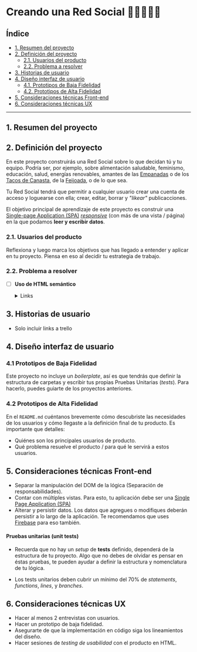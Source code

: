 # Creando una Red Social 💌🐱‍💻🐱‍👓

## Índice

* [1. Resumen del proyecto](#1-resumen-del-proyecto)
* [2. Definición del proyecto](#2-definición-del-proyecto)
  - [2.1. Usuarios del producto](#21-usuarios-del-producto)
  - [2.2. Problema a resolver](#22-problema-a-resolver)
* [3. Historias de usuario](#3-historias-de-usuario)
* [4. Diseño interfaz de usuario](#4-diseño-interfaz-de-usuario)
  - [4.1. Prototipos de Baja Fidelidad](#41-prototipos-de-baja-fidelidad)
  - [4.2. Prototipos de Alta Fidelidad](#42-prototipos-de-alta-fidelidad)
* [5. Consideraciones técnicas Front-end](#5-consideraciones-técnicas-front-end)
* [6. Consideraciones técnicas UX](#6-consideraciones-técnicas-ux)


***

## 1. Resumen del proyecto


## 2. Definición del proyecto

En este proyecto construirás una Red Social sobre lo que decidan tú y tu equipo.
Podría ser, por ejemplo, sobre alimentación saludable, feminismo, educación,
salud, energías renovables, amantes de las [Empanadas](https://es.wikipedia.org/wiki/Empanada)
o de los [Tacos de Canasta](https://es.wikipedia.org/wiki/Taco), de la
[Feijoada](https://es.wikipedia.org/wiki/Feijoada), o de lo que sea.

Tu Red Social tendrá que permitir a cualquier usuario crear una cuenta de
acceso y loguearse con ella; crear, editar, borrar y _"likear"_ publicacciones.

El objetivo principal de aprendizaje de este proyecto es construir una
[Single-page Application (SPA)](https://es.wikipedia.org/wiki/Single-page_application)
[_responsive_](https://curriculum.laboratoria.la/es/topics/css/02-responsive) (con más de una vista / página)
en la que podamos **leer y escribir datos**.

### 2.1. Usuarios del producto

Reflexiona y luego marca los objetivos que has llegado a entender y aplicar en tu proyecto. Piensa en eso al decidir tu estrategia de trabajo.

### 2.2. Problema a resolver

- [ ] **Uso de HTML semántico**

  <details><summary>Links</summary><p>

  * [HTML semántico](https://curriculum.laboratoria.la/es/topics/html/02-html5/02-semantic-html)
  * [Semantics - MDN Web Docs Glossary](https://developer.mozilla.org/en-US/docs/Glossary/Semantics#Semantics_in_HTML)
</p></details>



## 3. Historias de usuario

* Solo incluir links a trello


## 4. Diseño interfaz de usuario

### 4.1 Prototipos de Baja Fidelidad

Este proyecto no incluye un _boilerplate_, así es que tendrás que definir la
estructura de carpetas y escribir tus propias Pruebas Unitarias (_tests_). Para
hacerlo, puedes guiarte de los proyectos anteriores.

### 4.2 Prototipos de Alta Fidelidad

En el `README.md` cuéntanos brevemente cómo descubriste las necesidades de los
usuarios y cómo llegaste a la definición final de tu producto. Es importante
que detalles:

* Quiénes son los principales usuarios de producto.
* Qué problema resuelve el producto / para qué le servirá a estos usuarios.


## 5. Consideraciones técnicas Front-end

* Separar la manipulación del DOM de la lógica (Separación de responsabilidades).
* Contar con múltiples vistas. Para esto, tu aplicación debe ser una
 [Single Page Application (SPA)](https://es.wikipedia.org/wiki/Single-page_application)
* Alterar y persistir datos. Los datos que agregues o modifiques deberán
  persistir a lo largo de la aplicación. Te recomendamos que uses
  [Firebase](https://firebase.google.com/) para eso también.

#### Pruebas unitarias (unit tests)

* Recuerda que no hay un _setup_ de **tests** definido, dependerá de
  la estructura de tu proyecto. Algo que no debes de olvidar es pensar en éstas
  pruebas, te pueden ayudar a definir la estructura y nomenclatura de tu lógica.

* Los tests unitarios deben cubrir un mínimo del 70% de _statements_, _functions_,
  _lines_, y _branches_.

## 6. Consideraciones técnicas UX

* Hacer al menos 2 entrevistas con usuarios.
* Hacer un  prototipo de baja fidelidad.
* Asegurarte de que la implementación en código siga los lineamientos del
  diseño.
* Hacer sesiones de _testing de usabilidad_ con el producto en HTML.


